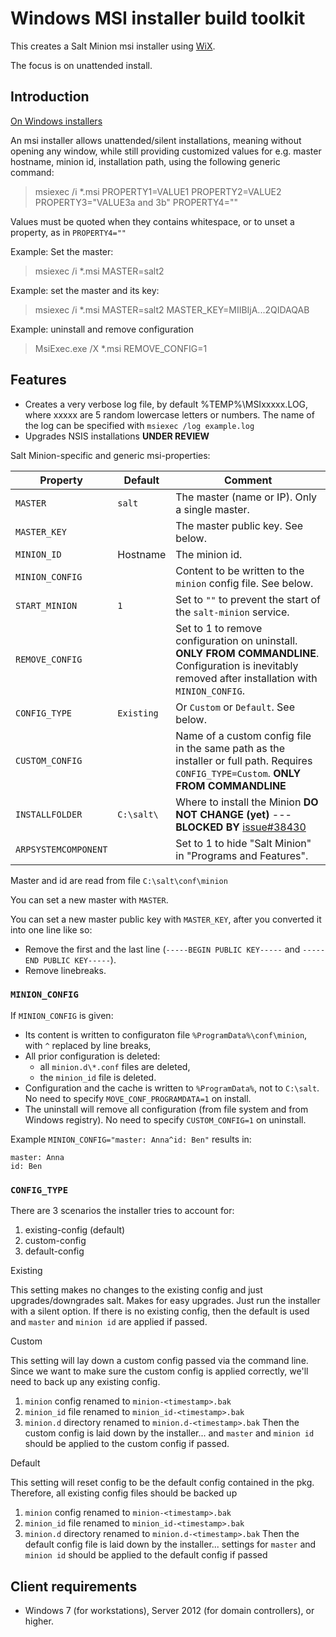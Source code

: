 # Windows MSI installer build toolkit

This creates a Salt Minion msi installer using [WiX](http://wixtoolset.org).

The focus is on unattended install.

## Introduction

[On Windows installers](http://unattended.sourceforge.net/installers.php)

An msi installer allows unattended/silent installations, meaning without opening any window, while still providing
customized values for e.g. master hostname, minion id, installation path, using the following generic command:

> msiexec /i *.msi PROPERTY1=VALUE1 PROPERTY2=VALUE2 PROPERTY3="VALUE3a and 3b" PROPERTY4=""

Values must be quoted when they contains whitespace, or to unset a property, as in `PROPERTY4=""`

Example: Set the master:

> msiexec /i *.msi MASTER=salt2

Example: set the master and its key:

> msiexec /i *.msi MASTER=salt2 MASTER_KEY=MIIBIjA...2QIDAQAB

Example: uninstall and remove configuration

> MsiExec.exe /X *.msi REMOVE_CONFIG=1

## Features

- Creates a very verbose log file, by default %TEMP%\MSIxxxxx.LOG, where xxxxx are 5 random lowercase letters or numbers. The name of the log can be specified with `msiexec /log example.log`
- Upgrades NSIS installations __UNDER REVIEW__

Salt Minion-specific and generic msi-properties:

  Property              |  Default                | Comment
 ---------------------- | ----------------------- | ------
 `MASTER`               | `salt`                  | The master (name or IP). Only a single master.
 `MASTER_KEY`           |                         | The master public key. See below.
 `MINION_ID`            | Hostname                | The minion id.
 `MINION_CONFIG`        |                         | Content to be written to the `minion` config file. See below.
 `START_MINION`         | `1`                     | Set to `""` to prevent the start of the `salt-minion` service.
 `REMOVE_CONFIG`        |                         | Set to 1 to remove configuration on uninstall. __ONLY FROM COMMANDLINE__. Configuration is inevitably removed after installation with `MINION_CONFIG`.
 `CONFIG_TYPE`          | `Existing`              | Or `Custom` or `Default`. See below.
 `CUSTOM_CONFIG`        |                         | Name of a custom config file in the same path as the installer or full path. Requires `CONFIG_TYPE=Custom`. __ONLY FROM COMMANDLINE__
 `INSTALLFOLDER`        | `C:\salt\`              | Where to install the Minion  __DO NOT CHANGE (yet)__  --- __BLOCKED BY__ [issue#38430](https://github.com/saltstack/salt/issues/38430)
 `ARPSYSTEMCOMPONENT`   |                         | Set to 1 to hide "Salt Minion" in "Programs and Features".


Master and id are read from file `C:\salt\conf\minion`

You can set a new master with `MASTER`.

You can set a new master public key with `MASTER_KEY`, after you converted it into one line like so:

- Remove the first and the last line (`-----BEGIN PUBLIC KEY-----` and `-----END PUBLIC KEY-----`).
- Remove linebreaks.

### `MINION_CONFIG`

If `MINION_CONFIG` is given:

- Its content is written to configuraton file `%ProgramData%\conf\minion`, with `^` replaced by line breaks,
- All prior configuration is deleted:
  - all `minion.d\*.conf` files are deleted,
  - the `minion_id` file is deleted.
- Configuration and the cache is written to `%ProgramData%`, not to `C:\salt`. No need to specify `MOVE_CONF_PROGRAMDATA=1` on install.
- The uninstall will remove all configuration (from file system and from Windows registry). No need to specify `CUSTOM_CONFIG=1` on uninstall.

Example `MINION_CONFIG="master: Anna^id: Ben"` results in:

    master: Anna
    id: Ben


### `CONFIG_TYPE`

There are 3 scenarios the installer tries to account for:

1. existing-config (default)
2. custom-config
3. default-config

Existing

This setting makes no changes to the existing config and just upgrades/downgrades salt.
Makes for easy upgrades. Just run the installer with a silent option.
If there is no existing config, then the default is used and `master` and `minion id` are applied if passed.

Custom

This setting will lay down a custom config passed via the command line.
Since we want to make sure the custom config is applied correctly, we'll need to back up any existing config.
1. `minion` config renamed to `minion-<timestamp>.bak`
2. `minion_id` file renamed to `minion_id-<timestamp>.bak`
3. `minion.d` directory renamed to `minion.d-<timestamp>.bak`
Then the custom config is laid down by the installer... and `master` and `minion id` should be applied to the custom config if passed.

Default

This setting will reset config to be the default config contained in the pkg.
Therefore, all existing config files should be backed up
1. `minion` config renamed to `minion-<timestamp>.bak`
2. `minion_id` file renamed to `minion_id-<timestamp>.bak`
3. `minion.d` directory renamed to `minion.d-<timestamp>.bak`
Then the default config file is laid down by the installer... settings for `master` and `minion id` should be applied to the default config if passed


## Client requirements

- Windows 7 (for workstations), Server 2012 (for domain controllers), or higher.
